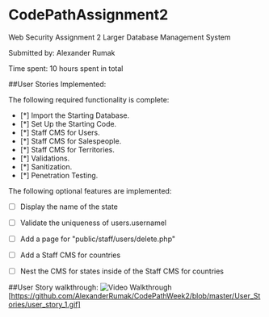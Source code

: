 # CodePathAssignment2
Web Security Assignment 2
Larger Database Management System

Submitted by: Alexander Rumak

Time spent: 10 hours spent in total

##User Stories Implemented:

The following required functionality is complete:

* [*] Import the Starting Database.
* [*] Set Up the Starting Code.
* [*] Staff CMS for Users.
* [*] Staff CMS for Salespeople.
* [*] Staff CMS for Territories.
* [*] Validations.
* [*] Sanitization.
* [*] Penetration Testing.

The following optional features are implemented:

* [ ] Display the name of the state
* [ ] Validate the uniqueness of users.usernamel
* [ ] Add a page for "public/staff/users/delete.php"
* [ ] Add a Staff CMS for countries
* [ ] Nest the CMS for states inside of the Staff CMS for countries 


##User Story walkthrough:
<img src='https://github.com/AlexanderRumak/CodePathWeek2/blob/master/User%_Stories/user_story_1.gif' title='Video Walkthrough' width='' alt='Video Walkthrough' />
[https://github.com/AlexanderRumak/CodePathWeek2/blob/master/User_Stories/user_story_1.gif]
